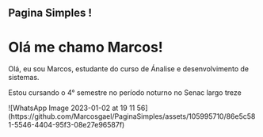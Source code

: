 
## Pagina Simples !

<!DOCTYPE html>
<html>
<head>
    <meta charset="UTF-8">
    <meta name="viewport" content="width=device-width, initial-scale=1.0">
    <title>Minha Página</title>
    <link rel="stylesheet" href="styles.css">
</head>
<body>
    <h1>Olá me chamo Marcos!</h1>
    <p>Olá, eu sou Marcos, estudante do curso de Ánalise e desenvolvimento de sistemas.</p>
   <p>Estou cursando o 4° semestre no período noturno no Senac largo treze</p>
    <img>![WhatsApp Image 2023-01-02 at 19 11 56](https://github.com/Marcosgael/PaginaSimples/assets/105995710/86e5c581-5546-4404-95f3-08e27e96587f)
</img>
</body>
</html>

